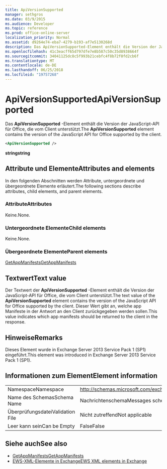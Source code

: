 ```yaml
---
title: ApiVersionSupported
manager: sethgros
ms.date: 03/9/2015
ms.audience: Developer
ms.topic: reference
ms.prod: office-online-server
localization_priority: Normal
ms.assetid: d9264e74-eba7-4279-b193-af7e5130268d
description: Das ApiVersionSupported-Element enthält die Version der JavaScript-API für Office, die vom Client unterstützt.
ms.openlocfilehash: 41c3eacff65d797dfe7e8b587c50c35d8938664f
ms.sourcegitcommit: 34041125dc8c5f993b21cebfc4f8b72f0fd2cb6f
ms.translationtype: MT
ms.contentlocale: de-DE
ms.lasthandoff: 06/25/2018
ms.locfileid: "19757268"
---
```

# <a name="apiversionsupported"></a><span data-ttu-id="f7757-103">ApiVersionSupported</span><span class="sxs-lookup"><span data-stu-id="f7757-103">ApiVersionSupported</span></span>

<span data-ttu-id="f7757-104">Das **ApiVersionSupported** -Element enthält die Version der JavaScript-API für Office, die vom Client unterstützt.</span><span class="sxs-lookup"><span data-stu-id="f7757-104">The **ApiVersionSupported** element contains the version of the JavaScript API for Office supported by the client.</span></span> 
  
```XML
<ApiVersionSupported />
```

 <span data-ttu-id="f7757-105">**string**</span><span class="sxs-lookup"><span data-stu-id="f7757-105">**string**</span></span>
## <a name="attributes-and-elements"></a><span data-ttu-id="f7757-106">Attribute und Elemente</span><span class="sxs-lookup"><span data-stu-id="f7757-106">Attributes and elements</span></span>

<span data-ttu-id="f7757-107">In den folgenden Abschnitten werden Attribute, untergeordnete und übergeordnete Elemente erläutert.</span><span class="sxs-lookup"><span data-stu-id="f7757-107">The following sections describe attributes, child elements, and parent elements.</span></span>
  
### <a name="attributes"></a><span data-ttu-id="f7757-108">Attribute</span><span class="sxs-lookup"><span data-stu-id="f7757-108">Attributes</span></span>

<span data-ttu-id="f7757-109">Keine.</span><span class="sxs-lookup"><span data-stu-id="f7757-109">None.</span></span>
  
### <a name="child-elements"></a><span data-ttu-id="f7757-110">Untergeordnete Elemente</span><span class="sxs-lookup"><span data-stu-id="f7757-110">Child elements</span></span>

<span data-ttu-id="f7757-111">Keine.</span><span class="sxs-lookup"><span data-stu-id="f7757-111">None.</span></span>
  
### <a name="parent-elements"></a><span data-ttu-id="f7757-112">Übergeordnete Elemente</span><span class="sxs-lookup"><span data-stu-id="f7757-112">Parent elements</span></span>

[<span data-ttu-id="f7757-113">GetAppManifests</span><span class="sxs-lookup"><span data-stu-id="f7757-113">GetAppManifests</span></span>](getappmanifests.md)
  
## <a name="text-value"></a><span data-ttu-id="f7757-114">Textwert</span><span class="sxs-lookup"><span data-stu-id="f7757-114">Text value</span></span>

<span data-ttu-id="f7757-115">Der Textwert der **ApiVersionSupported** -Element enthält die Version der JavaScript-API für Office, die vom Client unterstützt.</span><span class="sxs-lookup"><span data-stu-id="f7757-115">The text value of the **ApiVersionSupported** element contains the version of the JavaScript API for Office supported by the client.</span></span> <span data-ttu-id="f7757-116">Dieser Wert gibt an, welche app Manifeste in der Antwort an den Client zurückgegeben werden sollen.</span><span class="sxs-lookup"><span data-stu-id="f7757-116">This value indicates which app manifests should be returned to the client in the response.</span></span> 
  
## <a name="remarks"></a><span data-ttu-id="f7757-117">Hinweise</span><span class="sxs-lookup"><span data-stu-id="f7757-117">Remarks</span></span>

<span data-ttu-id="f7757-118">Dieses Element wurde in Exchange Server 2013 Service Pack 1 (SP1) eingeführt.</span><span class="sxs-lookup"><span data-stu-id="f7757-118">This element was introduced in Exchange Server 2013 Service Pack 1 (SP1).</span></span>
  
## <a name="element-information"></a><span data-ttu-id="f7757-119">Informationen zum Element</span><span class="sxs-lookup"><span data-stu-id="f7757-119">Element information</span></span>

|||
|:-----|:-----|
|<span data-ttu-id="f7757-120">Namespace</span><span class="sxs-lookup"><span data-stu-id="f7757-120">Namespace</span></span>  <br/> | http://schemas.microsoft.com/exchange/services/2006/messages  <br/> |
|<span data-ttu-id="f7757-121">Name des Schemas</span><span class="sxs-lookup"><span data-stu-id="f7757-121">Schema Name</span></span>  <br/> |<span data-ttu-id="f7757-122">Nachrichtenschema</span><span class="sxs-lookup"><span data-stu-id="f7757-122">Messages schema</span></span>  <br/> |
|<span data-ttu-id="f7757-123">Überprüfungsdatei</span><span class="sxs-lookup"><span data-stu-id="f7757-123">Validation File</span></span>  <br/> |<span data-ttu-id="f7757-124">Nicht zutreffend</span><span class="sxs-lookup"><span data-stu-id="f7757-124">Not applicable</span></span>  <br/> |
|<span data-ttu-id="f7757-125">Leer kann sein</span><span class="sxs-lookup"><span data-stu-id="f7757-125">Can be Empty</span></span>  <br/> |<span data-ttu-id="f7757-126">False</span><span class="sxs-lookup"><span data-stu-id="f7757-126">False</span></span>  <br/> |
   
## <a name="see-also"></a><span data-ttu-id="f7757-127">Siehe auch</span><span class="sxs-lookup"><span data-stu-id="f7757-127">See also</span></span>

- [<span data-ttu-id="f7757-128">GetAppManifests</span><span class="sxs-lookup"><span data-stu-id="f7757-128">GetAppManifests</span></span>](getappmanifests.md)
- [<span data-ttu-id="f7757-129">EWS-XML-Elemente in Exchange</span><span class="sxs-lookup"><span data-stu-id="f7757-129">EWS XML elements in Exchange</span></span>](ews-xml-elements-in-exchange.md)

